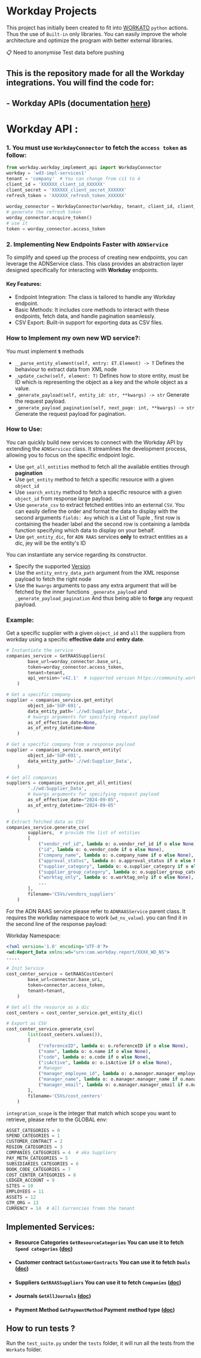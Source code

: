 # Workday Projects
This project has initially been created to fit into [WORKATO](https://www.workato.com/) `python` actions.
Thus the use of `Built-in` only libraries.
You can easily improve the whole architecture and optimize the program with better external libraries.

📋 Need to anonymise Test data before pushing 

## This is the repository made for all the Workday integrations. You will find the code for:
## - **Workday APIs** (documentation [here](https://community.workday.com/sites/default/files/file-hosting/productionapi/versions/v42.2/index.html))


# Workday API :

### 1. You must use `WorkdayConnector` to fetch the `access token` as follow:

```python
from workday.workday_implement_api import WorkdayConnector
workday = 'wd3-impl-services1'
tenant = 'company'  # You can change from cs1 to 4
client_id = 'XXXXXX_client_id_XXXXXX'
client_secret = 'XXXXXX_client_secret_XXXXXX'
refresh_token = 'XXXXXX_refresh_token_XXXXXX'
    
worday_connector = WorkdayConnector(workday, tenant, client_id, client_secret, refresh_token)
# generate the refresh token
worday_connector.acquire_token()
# use it 
token = worday_connector.access_token
```

### 2. Implementing New Endpoints Faster with `ADNService`
To simplify and speed up the process of creating new endpoints, you can leverage the ADNService class. This class provides an abstraction layer designed specifically for interacting with **Workday** endpoints.

#### **Key Features:**
- Endpoint Integration: The class is tailored to handle any Workday endpoint. 
- Basic Methods: It includes core methods to interact with these endpoints, fetch data, and handle pagination seamlessly. 
- CSV Export: Built-in support for exporting data as CSV files.

### How to Implement my own new WD service?:
You must implement **`5`** methods
- `__parse_entity_element(self, entry: ET.Element) -> T` Defines the behaviour to extract data from XML node
- `_update_cache(self, element: T)` Defines how to store entity, must be ID which is representing the object as a key and the whole object as a value.
- `_generate_payload(self, entity_id: str, **kwargs) -> str` Generate the request payload.
- `_generate_payload_pagination(self, next_page: int, **kwargs) -> str` Generate the request payload for pagination.

### How to Use:
You can quickly build new services to connect with the Workday API by extending the `ADNServicez` class. It streamlines the development process, allowing you to focus on the specific endpoint logic.
- Use `get_all_entities` method to fetch all the available entities through **pagination**
- Use `get_entity` method to fetch a specific resource with a given `object_id`
- Use `search_entity` method to fetch a specific resource with a given `object_id` from response large payload.
- Use `generate_csv` to extract fetched entities into an external `CSV`. You can easily define the order and format the data to display with the second arguments `fields: Any` 
which is a List of Tuple , first row is containing the header label and the second row is containing a lambda function specifying which data to display on your behalf.
- Use `get_entity_dic`, for `ADN RAAS` services **only** to extract entities as a dic, jey will be the entity's ID 

You can instantiate any service regarding its constructor. 
- Specify the supported [Version](https://community.workday.com/sites/default/files/file-hosting/productionapi/versions/)
- Use the `entity_entry_data_path` argument from the XML response payload to fetch the right node
- Use the `kwargs` arguments to pass any extra argument that will be fetched by the inner functions `_generate_payload` and `_generate_payload_pagination`
  And thus being able to **forge** any request payload.

### Example:
Get a specific supplier with a given `object_id` and `all` the suppliers from workday using a specific **effective date** and **entry date**.

```python
# Instantiate the service  
companies_service = GetRAASSuppliers(
        base_url=worday_connector.base_uri,
        token=worday_connector.access_token,
        tenant=tenant,
        api_version='v42.1'  # supported version https://community.workday.com/sites/default/files/file-hosting/productionapi/versions/ 
    )

# Get a specific company
supplier = companies_service.get_entity(
        object_id='SUP-691', 
        data_entity_path='.//wd:Supplier_Data',
        # kwargs arguments for specifying request payload
        as_of_effective_date=None, 
        as_of_entry_datetime=None
    )

# Get a specific company from a response payload
supplier = companies_service.search_entity(
        object_id='SUP-691', 
        data_entity_path='.//wd:Supplier_Data',
    )

# Get all companies
suppliers = companies_service.get_all_entities(
        './/wd:Supplier_Data',
        # kwargs arguments for specifying request payload
        as_of_effective_date="2024-09-05", 
        as_of_entry_datetime="2024-09-05"
    )

# Extract fetched data as CSV
companies_service.generate_csv(
        suppliers,  # provide the list of entities 
        [
            ("vendor_ref_id", lambda o: o.vendor_ref_id if o else None),
            ("id", lambda o: o.vendor_code if o else None),
            ("company_name", lambda o: o.company_name if o else None),
            ("approval_status", lambda o: o.approval_status if o else None),
            ("supplier_category", lambda o: o.supplier_category if o else None),
            ("supplier_group_category", lambda o: o.supplier_group_category if o else None),
            ("worktag_only", lambda o: o.worktag_only if o else None),
            ...
        ],
        filename='CSVs/vendors_suppliers'
    )
```

For the ADN RAAS service please refer to `ADNRAASService` parent class.
It requires the workday namespace to work (`wd_ns_value`). you can find it in the second line of the response payload:

Workday Namespace:
```xml
<?xml version='1.0' encoding='UTF-8'?>
<wd:Report_Data xmlns:wd="urn:com.workday.report/XXXX_WD_NS">
.....
```


```python
# Init Service
cost_center_service = GetRAASCostCenter(
        base_url=connector.base_uri,
        token=connector.access_token,
        tenant=tenant,
    )

# Get all the resource as a dic
cost_centers = cost_center_service.get_entity_dic()

# Export as CSV
cost_center_service.generate_csv(
        list(cost_centers.values()),
        [
            ("referenceID", lambda o: o.referenceID if o else None),
            ("name", lambda o: o.name if o else None),
            ("code", lambda o: o.code if o else None),
            ("isActive", lambda o: o.isActive if o else None),
            # Manager
            ("manager_employee_id", lambda o: o.manager.manager_employee_id if o.manager else None),
            ("manager_name", lambda o: o.manager.manager_name if o.manager else None),
            ("manager_email", lambda o: o.manager.manager_email if o.manager else None),
        ],
        filename='CSVs/cost_centers'
    )
```


`integration_scope` is the integer that match which scope you want to retrieve, please refer to the GLOBAL env:

```python
ASSET_CATEGORIES = 0
SPEND_CATEGORIES = 1
CUSTOMER_CONTRACT = 2
REGION_CATEGORIES = 3
COMPANIES_CATEGORIES = 4  # aka Suppliers
PAY_METH_CATEGORIES = 5
SUBSIDIARIES_CATEGORIES = 6
BOOK_CODE_CATEGORIES = 7
COST_CENTER_CATEGORIES = 8
LEDGER_ACCOUNT = 9
SITES = 10
EMPLOYEES = 11
ASSETS = 12
GTM_ORG = 13
CURRENCY = 14  # All Currencies fromn the tenant
```

## Implemented Services:

- #### Resource Categories `GetResourceCategories` You can use it to fetch `Spend categories` ([doc](https://community.workday.com/sites/default/files/file-hosting/productionapi/Resource_Management/v42.2/Get_Resource_Categories.html))
- #### Customer contract `GetCustomerContracts` You can use it to fetch `Deals` ([doc](https://community.workday.com/sites/default/files/file-hosting/productionapi/Revenue_Management/v42.2/Get_Customer_Contracts.html#Response))
- #### Suppliers `GetRAASSuppliers` You can use it to fetch `Companies` ([doc](https://community.workday.com/sites/default/files/file-hosting/productionapi/Resource_Management/v42.2/Get_Suppliers.html))
- #### Journals `GetAllJournals` ([doc](https://community.workday.com/sites/default/files/file-hosting/productionapi/Financial_Management/v43.0/Get_Journals.html))
- #### Payment Method `GetPaymentMethod` Payment method type ([doc](https://community.workday.com/sites/default/files/file-hosting/productionapi/Financial_Management/v42.0/Get_Payment_Types.html))


## How to run tests ?

Run the `test_suite.py` under the `tests` folder, it will run all the tests from the `Workato` folder.

